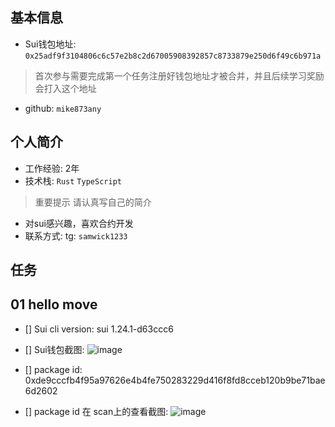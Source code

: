## 基本信息
- Sui钱包地址: `0x25adf9f3104806c6c57e2b8c2d67005908392857c8733879e250d6f49c6b971a`
> 首次参与需要完成第一个任务注册好钱包地址才被合并，并且后续学习奖励会打入这个地址
- github: `mike873any`

## 个人简介
- 工作经验: 2年
- 技术栈: `Rust` `TypeScript`
> 重要提示 请认真写自己的简介
- 对sui感兴趣，喜欢合约开发
- 联系方式: tg: `samwick1233` 

## 任务

##   01 hello move  
- [] Sui cli version: sui 1.24.1-d63ccc6
- [] Sui钱包截图: ![image](https://github.com/chmod777john/letsmove/assets/146207719/e08b21e3-3459-419c-8556-5b1b6768e10a)

- [] package id: 0xde9cccfb4f95a97626e4b4fe750283229d416f8fd8cceb120b9be71bae6d2602
- [] package id 在 scan上的查看截图: ![image](https://github.com/chmod777john/letsmove/assets/146207719/0e739627-9ea2-4477-a3d7-3c10dfd88e4f)


